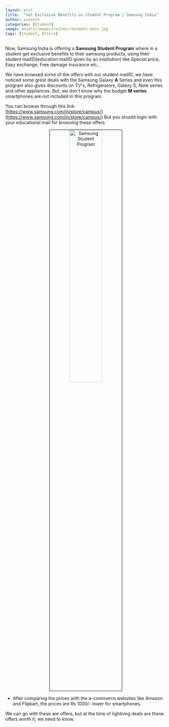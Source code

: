 ```yaml
---
layout: post
title:  "Get Exclusive Benefits on Student Program | Samsung India"
author: puneeth
categories: [Student]
image: assets/images/realme/realmetv-main.jpg
tags: [Student, Offers]
---
```


Now, Samsung India is offering a **Samsung Student Program** where in a student get exclusive benefits to their samsung products, using their student mailID(education mailID given by an institution) like 
Special price, Easy exchange, Free damage insurance etc..

We have browsed some of the offers with our student mailID, we have noticed some great deals with the Samsung Galaxy **A** Series and even this program also gives discounts on TV's, Refrigerators, Galaxy S, Note series and other appliances. But, we don't know why the budget **M series** smartphones are not included in this program.

You can browse through this link: [https://www.samsung.com/in/store/campus/](https://www.samsung.com/in/store/campus/)
But you should login with your educational mail for browsing these offers.

<p align="center">
  <img width="45%" style="border:0.5px solid black" alt="Samsung Student Program" src="{{site.baseurl}}/assets/images/samsung/samsung-student-program.jpg">
</p>

+ After comparing the prices with the e-commerce websites like Amazon and Flipkart, the prices are Rs 1000/- lower for smartphones.

We can go with these are offers, but at the time of lightning deals are these offers worth it, we need to know.